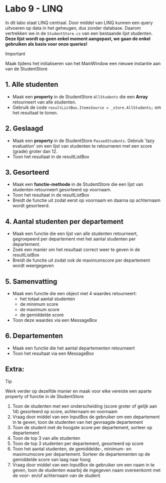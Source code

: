 # Labo 9 - LINQ

In dit labo staat LINQ centraal. Door middel van LINQ kunnen een query uitvoeren op data in het geheugen, dus zonder database. Daarom vertrekken we in de ```StudentStore.cs``` van een bestaande lijst studenten. **Deze lijst wordt op geen enkel moment aangepast, we gaan de enkel gebruiken als basis voor onze queries!**

> [!IMPORTANT]
> Maak tijdens het initialiseren van het MainWindow een nieuwe instantie aan van de StudentStore

## 1. Alle studenten

- Maak een **property** in de StudentStore ```AllStudents``` die een **Array** retourneert van alle studenten.
- Gebruik de code ```resultListBox.ItemsSource = _store.AllStudents;``` om het resultaat te tonen.

## 2. Geslaagd

- Maak een **property** in de StudentStore ```PassedStudents```. Gebruik 'lazy evaluation' om een lijst van studenten te retourneren met een score (grade) groter dan 12.
- Toon het resultaat in de resultListBox

## 3. Gesorteerd

- Maak een **functie-methode** in de StudentStore die een lijst van studenten retourneert gesorteerd op voornaam.
- Toon het resultaat in de resultListBox
- Breidt de functie uit zodat eerst op voornaam en daarna op achternaam wordt gesorteerd.

## 4. Aantal studenten per departement

- Maak een functie die een lijst van alle studenten retourneert, gegroepeerd per departement met het aantal studenten per departement.
- Zoek een manier om het resultaat correct weer te geven in de resultListBox
- Breidt de functie uit zodat ook de maximumscore per departement wordt weergegeven

## 5. Samenvatting

- Maak een functie die een object met 4 waardes retourneert:
    - het totaal aantal studenten
    - de minimum score
    - de maximum score
    - de gemiddelde score
- Toon deze waardes via een MessageBox

## 6. Departementen

- Maak een functie die het aantal departementen retourneert
- Toon het resultaat via een MessageBox

## Extra:

> [!TIP]
> Werk verder op dezelfde manier en maak voor elke vereiste een aparte property of functie in de StudentStore

1. Toon de studenten met een onderscheiding (score groter of gelijk aan 14) gesorteerd op score, achternaam en voornaam
2. Vraag door middel van een InputBox de gebruiker om een departement in te geven, toon de studenten van het gevraagde departement
3. Toon de student met de hoogste score per departement, sorteer op departement
4. Toon de top 3 van alle studenten
5. Toon de top 3 studenten per departement, gesorteerd op score
6. Toon het aantal studenten, de gemiddelde-, minimum- en maximumscore per departement. Sorteer de departementen op de gemiddelde score van laag naar hoog
7. Vraag door middel van een InputBox de gebruiker om een naam in te geven, toon de studenten waarbij de ingegeven naam overeenkomt met de voor- en/of achternaam van de student
